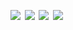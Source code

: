 <!-- <a href='https://www.linkedin.com/'><img src='assets/linkedin.svg' width='24%'/></a><a><img src='assets/none.png' width='1.33%'/></a><a href=''><img src='assets/linkedin.svg' width='24%'/></a><a><img src='assets/none.png' width='1.33%'/></a><a href=''><img src='assets/linkedin.svg' width='24%'/></a><a><img src='assets/none.png' width='1.33%'/></a><a href=''><img src='assets/linkedin.svg' width='24%'/></a> -->
<a href=''><img src='https://fakeimg.pl/400x410' width='24%'/></a><a><img src='assets/none.png' width='1.33%'/></a><a href=''><img src='https://fakeimg.pl/400x410' width='24%'/></a><a><img src='assets/none.png' width='1.33%'/></a><a href=''><img src='https://fakeimg.pl/400x410' width='24%'/></a><a><img src='assets/none.png' width='1.33%'/></a><a href=''><img src='https://fakeimg.pl/400x410' width='24%'/></a>